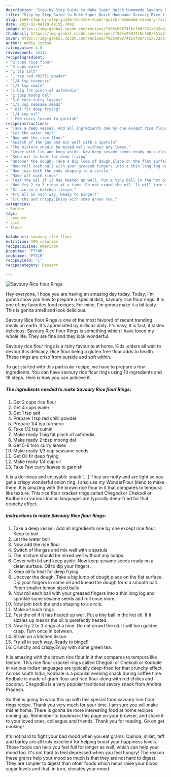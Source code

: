 ```yaml
---
description: "Step-by-Step Guide to Make Super Quick Homemade Savoury Rice flour Rings"
title: "Step-by-Step Guide to Make Super Quick Homemade Savoury Rice flour Rings"
slug: 1568-step-by-step-guide-to-make-super-quick-homemade-savoury-rice-flour-rings
date: 2022-01-04T20:48:55.749Z
image: https://img-global.cpcdn.com/recipes/f805c0987416cf60/751x532cq70/savoury-rice-flour-rings-recipe-main-photo.jpg
thumbnail: https://img-global.cpcdn.com/recipes/f805c0987416cf60/751x532cq70/savoury-rice-flour-rings-recipe-main-photo.jpg
cover: https://img-global.cpcdn.com/recipes/f805c0987416cf60/751x532cq70/savoury-rice-flour-rings-recipe-main-photo.jpg
author: Addie Sutton
ratingvalue: 4.8
reviewcount: 46113
recipeingredient:
- "2 cups rice flour"
- "4 cups water"
- "1 tsp salt"
- "1 tsp red chilli powder"
- "1/4 tsp turmeric"
- "1/2 tsp cumin"
- "1 big fat pinch of asfotedia"
- "2 tbsp moong dal"
- "5-6 torn curry leaves"
- "1/3 cup seasame seeds"
- " Oil fir deep frying"
- "1/4 cup oil"
- " Few curry leaves to garnish"
recipeinstructions:
- "Take a deep vessel. Add all ingredients one by one except rice flour. Keep to boil."
- "Let the water boil"
- "Now add the rice flour"
- "Switch of the gas and mix well with a spatula"
- "The mixture should be mixed well without any lumps."
- "Cover with lid and keep aside. Now keep sesame seeds ready on a clean surface. Oil to dip your fingers."
- "Keep oil to heat for deep frying"
- "Uncover the dough. Take a big lump of dough,place on the flat surface. Dip your fingers in some oil and knead the dough,form a smooth ball. Pinch smaller lemon sized balls"
- "Now roll each ball with your greased fingers into a thin long log and sprinkle some sesame seeds and roll once more."
- "Now join both the ends shaping to a circle."
- "Make all such rings"
- "Test the oil if it has heated up well. Put a tiny ball in the hot oil. If it sizzles up means the oil is perefectly heated."
- "Now fry 2 to 3 rings at a time. Do not crowd the oil. It will turn golden crisp. Turn once in between."
- "Strain on a kitchen tissue."
- "Fry all in such way. Ready to binge!!"
- "Crunchy and crispy.Enjoy with some green tea."
categories:
- Recipe
tags:
- savoury
- rice
- flour

katakunci: savoury rice flour 
nutrition: 199 calories
recipecuisine: American
preptime: "PT20M"
cooktime: "PT51M"
recipeyield: "1"
recipecategory: Dessert

---
```



![Savoury Rice flour Rings](https://img-global.cpcdn.com/recipes/f805c0987416cf60/751x532cq70/savoury-rice-flour-rings-recipe-main-photo.jpg)

Hey everyone, I hope you are having an amazing day today. Today, I'm gonna show you how to prepare a special dish, savoury rice flour rings. It is one of my favorites food recipes. For mine, I'm gonna make it a bit tasty. This is gonna smell and look delicious.

Savoury Rice flour Rings is one of the most favored of recent trending meals on earth. It's appreciated by millions daily. It's easy, it is fast, it tastes delicious. Savoury Rice flour Rings is something which I have loved my whole life. They are fine and they look wonderful.

Savoury rice flour rings is a rainy favourite at home. Kids ,elders all wait to devour this delicacy. Rice flour being a gluten free flour adds to health. These rings are crisp from outside and soft within.


To get started with this particular recipe, we have to prepare a few ingredients. You can have savoury rice flour rings using 13 ingredients and 16 steps. Here is how you can achieve it.

<!--inarticleads1-->

##### The ingredients needed to make Savoury Rice flour Rings:

1. Get 2 cups rice flour
1. Get 4 cups water
1. Get 1 tsp salt
1. Prepare 1 tsp red chilli powder
1. Prepare 1/4 tsp turmeric
1. Take 1/2 tsp cumin
1. Make ready 1 big fat pinch of asfotedia
1. Make ready 2 tbsp moong dal
1. Get 5-6 torn curry leaves
1. Make ready 1/3 cup seasame seeds
1. Get  Oil fir deep frying
1. Make ready 1/4 cup oil
1. Take  Few curry leaves to garnish


It is a delicious and enjoyable snack […] They are nutty and are light so you get a crispy wonderful onion ring. I also use my WonderFlour blend to make them. It is amazing with the brown rice flour in it that compares to tempura like texture. This rice flour cracker rings called Chegodi or Chekodi or Kodbole in various Indian languages are typically deep-fried for that crunchy effect. 

<!--inarticleads2-->

##### Instructions to make Savoury Rice flour Rings:

1. Take a deep vessel. Add all ingredients one by one except rice flour. Keep to boil.
1. Let the water boil
1. Now add the rice flour
1. Switch of the gas and mix well with a spatula
1. The mixture should be mixed well without any lumps.
1. Cover with lid and keep aside. Now keep sesame seeds ready on a clean surface. Oil to dip your fingers.
1. Keep oil to heat for deep frying
1. Uncover the dough. Take a big lump of dough,place on the flat surface. Dip your fingers in some oil and knead the dough,form a smooth ball. Pinch smaller lemon sized balls
1. Now roll each ball with your greased fingers into a thin long log and sprinkle some sesame seeds and roll once more.
1. Now join both the ends shaping to a circle.
1. Make all such rings
1. Test the oil if it has heated up well. Put a tiny ball in the hot oil. If it sizzles up means the oil is perefectly heated.
1. Now fry 2 to 3 rings at a time. Do not crowd the oil. It will turn golden crisp. Turn once in between.
1. Strain on a kitchen tissue.
1. Fry all in such way. Ready to binge!!
1. Crunchy and crispy.Enjoy with some green tea.


It is amazing with the brown rice flour in it that compares to tempura like texture. This rice flour cracker rings called Chegodi or Chekodi or Kodbole in various Indian languages are typically deep-fried for that crunchy effect. Across south India, Kodbale is a popular evening snack during coffee time. Kodbale is made of gram flour and rice flour along with red chilies and coconut. Chegodilu is a very popular traditional savory snack from Andhra Pradesh. 

So that is going to wrap this up with this special food savoury rice flour rings recipe. Thank you very much for your time. I am sure you will make this at home. There is gonna be more interesting food at home recipes coming up. Remember to bookmark this page on your browser, and share it to your loved ones, colleague and friends. Thank you for reading. Go on get cooking!

It's not hard to fight your bad mood when you eat grains. Quinoa, millet, teff and barley are all truly excellent for helping boost your happiness levels. These foods can help you feel full for longer as well, which can help your mood too. It's not hard to feel depressed when you feel hungry! The reason these grains help your mood so much is that they are not hard to digest. They are simpler to digest than other foods which helps raise your blood sugar levels and that, in turn, elevates your mood.
